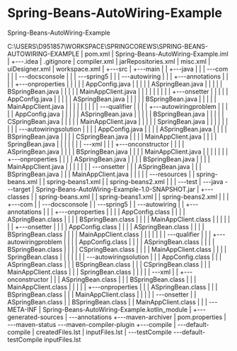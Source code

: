 # Spring-Beans-AutoWiring-Example
Spring-Beans-AutoWiring-Example


C:\USERS\D951857\WORKSPACE\SPRINGCOREWS\SPRING-BEANS-AUTOWIRING-EXAMPLE
|   pom.xml
|   Spring-Beans-AutoWiring-Example.iml
|
+---.idea
|       .gitignore
|       compiler.xml
|       jarRepositories.xml
|       misc.xml
|       uiDesigner.xml
|       workspace.xml
|
+---src
|   +---main
|   |   +---java
|   |   |   \---com
|   |   |       \---docsconsole
|   |   |           \---spring5
|   |   |               \---autowiring
|   |   |                   +---annotations
|   |   |                   |   +---onproperties
|   |   |                   |   |       AppConfig.java
|   |   |                   |   |       ASpringBean.java
|   |   |                   |   |       BSpringBean.java
|   |   |                   |   |       MainAppClient.java
|   |   |                   |   |
|   |   |                   |   +---onsetter
|   |   |                   |   |       AppConfig.java
|   |   |                   |   |       ASpringBean.java
|   |   |                   |   |       BSpringBean.java
|   |   |                   |   |       MainAppClient.java
|   |   |                   |   |
|   |   |                   |   \---qualifier
|   |   |                   |       +---autowiringproblem
|   |   |                   |       |       AppConfig.java
|   |   |                   |       |       ASpringBean.java
|   |   |                   |       |       BSpringBean.java
|   |   |                   |       |       CSpringBean.java
|   |   |                   |       |       MainAppClient.java
|   |   |                   |       |       SpringBean.java
|   |   |                   |       |
|   |   |                   |       \---autowiringsolution
|   |   |                   |               AppConfig.java
|   |   |                   |               ASpringBean.java
|   |   |                   |               BSpringBean.java
|   |   |                   |               CSpringBean.java
|   |   |                   |               MainAppClient.java
|   |   |                   |               SpringBean.java
|   |   |                   |
|   |   |                   \---xml
|   |   |                       +---onconstructor
|   |   |                       |       ASpringBean.java
|   |   |                       |       BSpringBean.java
|   |   |                       |       MainAppClient.java
|   |   |                       |
|   |   |                       +---onproperties
|   |   |                       |       ASpringBean.java
|   |   |                       |       BSpringBean.java
|   |   |                       |       MainAppClient.java
|   |   |                       |
|   |   |                       \---onsetter
|   |   |                               ASpringBean.java
|   |   |                               BSpringBean.java
|   |   |                               MainAppClient.java
|   |   |
|   |   \---resources
|   |           spring-beans.xml
|   |           spring-beans1.xml
|   |           spring-beans2.xml
|   |
|   \---test
|       \---java
\---target
    |   Spring-Beans-AutoWiring-Example-1.0-SNAPSHOT.jar
    |
    +---classes
    |   |   spring-beans.xml
    |   |   spring-beans1.xml
    |   |   spring-beans2.xml
    |   |
    |   +---com
    |   |   \---docsconsole
    |   |       \---spring5
    |   |           \---autowiring
    |   |               +---annotations
    |   |               |   +---onproperties
    |   |               |   |       AppConfig.class
    |   |               |   |       ASpringBean.class
    |   |               |   |       BSpringBean.class
    |   |               |   |       MainAppClient.class
    |   |               |   |
    |   |               |   +---onsetter
    |   |               |   |       AppConfig.class
    |   |               |   |       ASpringBean.class
    |   |               |   |       BSpringBean.class
    |   |               |   |       MainAppClient.class
    |   |               |   |
    |   |               |   \---qualifier
    |   |               |       +---autowiringproblem
    |   |               |       |       AppConfig.class
    |   |               |       |       ASpringBean.class
    |   |               |       |       BSpringBean.class
    |   |               |       |       CSpringBean.class
    |   |               |       |       MainAppClient.class
    |   |               |       |       SpringBean.class
    |   |               |       |
    |   |               |       \---autowiringsolution
    |   |               |               AppConfig.class
    |   |               |               ASpringBean.class
    |   |               |               BSpringBean.class
    |   |               |               CSpringBean.class
    |   |               |               MainAppClient.class
    |   |               |               SpringBean.class
    |   |               |
    |   |               \---xml
    |   |                   +---onconstructor
    |   |                   |       ASpringBean.class
    |   |                   |       BSpringBean.class
    |   |                   |       MainAppClient.class
    |   |                   |
    |   |                   +---onproperties
    |   |                   |       ASpringBean.class
    |   |                   |       BSpringBean.class
    |   |                   |       MainAppClient.class
    |   |                   |
    |   |                   \---onsetter
    |   |                           ASpringBean.class
    |   |                           BSpringBean.class
    |   |                           MainAppClient.class
    |   |
    |   \---META-INF
    |           Spring-Beans-AutoWiring-Example.kotlin_module
    |
    +---generated-sources
    |   \---annotations
    +---maven-archiver
    |       pom.properties
    |
    \---maven-status
        \---maven-compiler-plugin
            +---compile
            |   \---default-compile
            |           createdFiles.lst
            |           inputFiles.lst
            |
            \---testCompile
                \---default-testCompile
                        inputFiles.lst
                        
                        
                        
                        
                        
